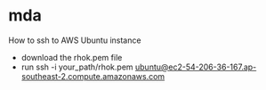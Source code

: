 # mda
How to ssh to AWS Ubuntu instance
- download the rhok.pem file
- run ssh -i your_path/rhok.pem ubuntu@ec2-54-206-36-167.ap-southeast-2.compute.amazonaws.com
